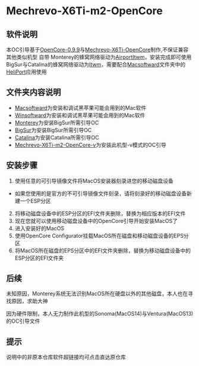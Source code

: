 # Mechrevo-X6Ti-m2-OpenCore

## 软件说明
本OC引导基于[OpenCore-0.9.9](https://github.com/acidanthera/OpenCorePkg)与[Mechrevo-X6Ti-OpenCore](https://github.com/YuZhangWang/Mechrevo-X6Ti-OpenCore)制作,不保证兼容其他类似机型
自带
Monterey的蜂窝网络驱动为[AirportItwm](https://github.com/OpenIntelWireless/itlwm/)，安装完成即可使用
BigSur与Catalina的蜂窝网络驱动为[Itwm](https://github.com/OpenIntelWireless/itlwm/)，需要配合[Macsoftward](./Macsoftward)文件夹中的[HeliPort](https://github.com/OpenIntelWireless/HeliPort)应用使用

## 文件夹内容说明
- [Macsoftward](./Macsoftward)为安装和调试黑苹果可能会用到的Mac软件
- [Winsoftward](./Winsoftward/)为安装和调试黑苹果可能会用到的Mac软件
- [Monterey](./Mechrevo-X6Ti-m2-OpenCore/Monterey/)为安装BigSur所需引导OC
- [BigSur](./Mechrevo-X6Ti-m2-OpenCore/BigSur/)为安装BigSur所需引导OC
- [Catalina](./Mechrevo-X6Ti-m2-OpenCore/Catalina/)为安装Catalina所需引导OC
- [Mechrevo-X6Ti-m2-OpenCore-v](./Mechrevo-X6Ti-m2-OpenCore-v/)为安装此机型-v模式的OC引导

## 安装步骤
1. 使用任意的可引导镜像文件将MacOS安装器刻录进您的移动磁盘设备
- 如果您使用的是官方的不可引导镜像文件刻录，请将刻录好的移动磁盘设备新建一个ESP分区
2. 将移动磁盘设备中的ESP分区的EFI文件夹删除，替换为相应版本的EFI文件
3. 现在您就可以使用移动磁盘设备中的OpenCore引导开始安装MacOS了 
4. 进入安装好的MacOS
5. 使用OpenCore Configurator挂载MacOS所在磁盘和移动磁盘设备的EPS分区
6. 将MacOS所在磁盘的EPS分区中的EFI文件夹删除，替换为移动磁盘设备中的ESP分区的EFI文件夹

## 后续
未知原因，Monterey系统无法识别MacOS所在硬盘以外的其他磁盘，本人也在寻找原因，求助大神

因为硬件限制，本人无力制作此机型的Sonoma(MacOS14)与Ventura(MacOS13)的OC引导文件

## 提示
说明中的非原本仓库软件超链接均可点击直达原仓库